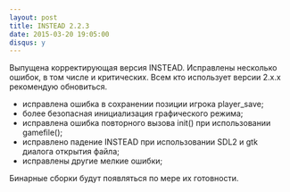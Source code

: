 ```yaml
---
layout: post
title: INSTEAD 2.2.3
date: 2015-03-20 19:05:00
disqus: y
---
```

Выпущена корректирующая версия INSTEAD. Исправлены несколько
ошибок, в том числе и критических. Всем кто использует версии 2.x.x
рекомендую обновиться.

  * исправлена ошибка в сохранении позиции игрока player_save;
  * более безопасная инициализация графического режима;
  * исправлена ошибка повторного вызова init() при использовании gamefile();
  * исправлено падение INSTEAD при использовании SDL2 и gtk диалога открытия файла;
  * исправлены другие мелкие ошибки;

Бинарные сборки будут появляться по мере их готовности.
